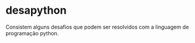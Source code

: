 # desapython
Consistem alguns desafios que podem ser resolvidos com a linguagem de programação python.
